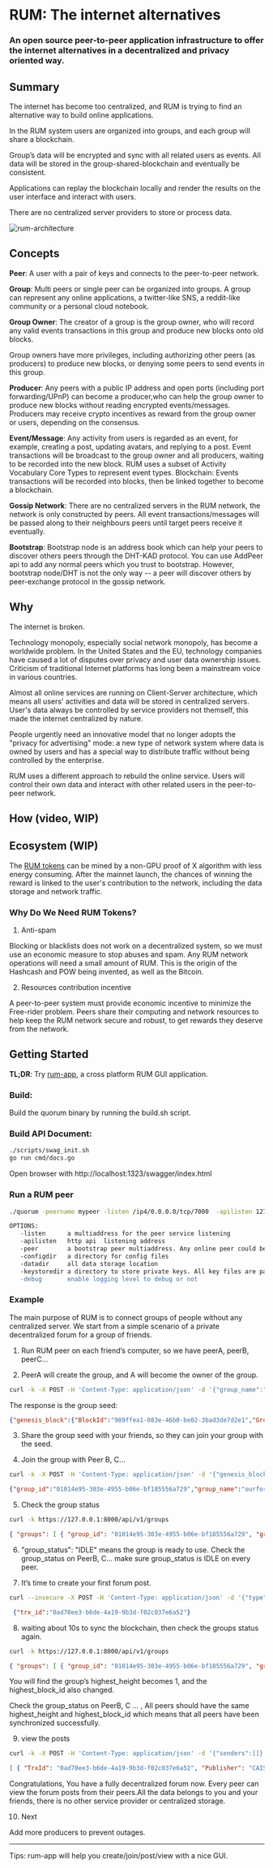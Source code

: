 # RUM: The internet alternatives 

### An open source peer-to-peer application infrastructure to offer the internet alternatives in a decentralized and privacy oriented way.

## Summary

The internet has become too centralized, and RUM is trying to find an alternative way to build online applications.

In the RUM system users are organized into groups, and each group will share a blockchain. 

Group’s data will be encrypted and sync with all related users as events. All data will be stored in the group-shared-blockchain and eventually be consistent. 

Applications can replay the blockchain locally and render the results on the user interface and interact with users.

There are no centralized server providers to store or process data.


![rum-architecture](arch_info_forppt.png)

## Concepts

**Peer**: A user with a pair of keys and connects to the peer-to-peer network.

**Group**: Multi peers or single peer can be organized into groups. A group can represent any online applications, a twitter-like SNS, a reddit-like community or a personal cloud notebook.

**Group Owner**: The creator of a group is the group owner, who will record any valid events transactions in this group and produce new blocks onto old blocks.

Group owners have more privileges, including authorizing other peers (as producers) to produce new blocks, or denying some peers to send events in this group.


**Producer**: Any peers with a public IP address and open ports (including port forwarding/UPnP) can become a producer,who can help the group owner to produce new blocks without reading encrypted events/messages. Producers may receive crypto incentives as reward from the group owner or users, depending on the consensus.

**Event/Message**: Any activity from users is regarded as an event, for example, creating a post, updating avatars, and replying to a post. Event transactions will be broadcast to the group owner and all producers, waiting to be recorded into the new block. RUM uses a subset of Activity Vocabulary Core Types to represent event types.
Blockchain: Events transactions will be recorded into blocks, then be linked together to become a blockchain.

**Gossip Network**: There are no centralized servers in the RUM network, the network is only constructed by peers. All event transactions/messages will be passed along to their neighbours peers until target peers receive it eventually.

**Bootstrap**: Bootstrap node is an address book which can help your peers to discover others peers through the DHT-KAD protocol. You can use AddPeer api to add any normal peers which you trust to bootstrap. However, bootstrap node/DHT is not the only way -- a peer will discover others by peer-exchange protocol in the gossip network.

## Why

The internet is broken.  

Technology monopoly, especially social network monopoly, has become a worldwide problem. In the United States and the EU, technology companies have caused a lot of disputes over privacy and user data ownership issues. Criticism of traditional Internet platforms has long been a mainstream voice in various countries. 

Almost all online services are running on Client-Server architecture, which means all users' activities and data will be stored in centralized servers. User's data always be controlled by service providers not themself, this made the internet centralized by nature.

People urgently need an innovative model that no longer adopts the "privacy for advertising" mode: a new type of network system where data is owned by users and has a special way to distribute traffic without being controlled by the enterprise.

RUM uses a different approach to rebuild the online service. Users will control their own data and interact with other related users in the peer-to-peer network.

## How (video, WIP)

## Ecosystem (WIP)

The [RUM tokens](https://etherscan.io/token/0x72313959c0346016bfba17fa29dcea109f3aa348) can be mined by a non-GPU proof of X algorithm with less energy consuming. After the mainnet launch, the chances of winning the reward is linked to the user's contribution to the network, including the data storage and network traffic.

### Why Do We Need RUM Tokens?

1. Anti-spam

Blocking or blacklists does not work on a decentralized system, so we must use an economic measure to stop abuses and spam. Any RUM network operations will need a small amount of RUM. This is the origin of the Hashcash and POW being invented, as well as the Bitcoin. 

2. Resources contribution incentive

A peer-to-peer system must provide economic incentive to minimize the Free-rider problem. Peers share their computing and network resources to help keep the RUM network secure and robust, to get rewards they deserve from the network.

## Getting Started

**TL;DR**:  Try [rum-app](https://github.com/press-one/rum-app), a cross platform RUM GUI application.

### Build: 
Build the quorum binary by running the build.sh script.

### Build API Document:

```sh
./scripts/swag_init.sh
go run cmd/docs.go
```

Open browser with http://localhost:1323/swagger/index.html 

### Run a RUM peer

```sh
./quorum -peername mypeer -listen /ip4/0.0.0.0/tcp/7000  -apilisten 127.0.0.1:8000 -peer /ip4/94.23.17.189/tcp/10666/p2p/16Uiu2HAkvYJbiKnwzFybbfzNxtuHFEFu1guV9nFcTiZNSYz8kUWf -configdir ~/rumdata/peer5config -datadir ~/rumdata/peer5data -keystoredir /rumdata/peer5keystore -debug true

OPTIONS:
   -listen      a multiaddress for the peer service listening
   -apilisten   http api  listening address
   -peer        a bootstrap peer multiaddress. Any online peer could be used for bootstrap, you can use the RUM testing bootstrap server for testing.
   -configdir   a directory for config files
   -datadir     all data storage location
   -keystoredir a directory to store private keys. All key files are password protected, and it's very important to keep backups of all your keys.
   -debug       enable logging level to debug or not
```

### Example

The main purpose of RUM is to connect groups of people without any centralized server. We start from a simple scenario of a private decentralized forum for a group of friends.

1. Run RUM peer on each friend’s computer, so we have peerA, peerB, peerC...  

2. PeerA will create the group, and A will become the owner of the group.

```bash
curl -k -X POST -H 'Content-Type: application/json' -d '{"group_name":"ourforum","consensus_type":"poa","encryption_type":"public","app_key":"group_forum"}' https://127.0.0.1:8000/api/v1/group
```

The response is the group seed: 

```json
{"genesis_block":{"BlockId":"989ffea1-083e-46b0-be02-3bad3de7d2e1","GroupId":"01014e95-303e-4955-b06e-bf185556a729","ProducerPubKey":"CAISIQPAeFZ8rgsENE12HgYwH+3N/aKsRN4fnPEUzEIY7ZyiAQ==","Hash":"gg6/EpEfafZKigjXKiSSu4oFb86ko7cbk1c7AayASiQ=","Signature":"MEYCIQC2n2lHD2Whe5m3Rn0FzlkwMN+7l2iuVMWsMqQPi4uroQIhAMFFd8kDcibptGzAhb7Pmh2CjvXzOGo0uQd55TDtNZ9d","Timestamp":1633022374646518065},"group_id":"01014e95-303e-4955-b06e-bf185556a729","group_name":"ourforum","owner_pubkey":"CAISIQPAeFZ8rgsENE12HgYwH+3N/aKsRN4fnPEUzEIY7ZyiAQ==","owner_encryptpubkey":"age19732hyts2cs4s0xfm2js5fdd5zlrg7wtzaztcnsf7kcy0acgydksd6q3mu","consensus_type":"poa","encryption_type":"public","cipher_key":"accb6a4faf34734c418683a9c62bb61209dc79380b69dab20b5042694009dfda","app_key":"group_forum","signature":"3046022100b0676faad185a8af627ea98549688e1d0b15164c3b95dd45c756b27194671287022100f0f32dfb4bb8729d0b63fdc3f068e54ff22b3c6c2fc092ab3c8a2c382df22683"}
```
3. Share the group seed with your friends, so they can join your group with the seed.

4. Join the group with Peer B, C...

```bash
curl -k -X POST -H 'Content-Type: application/json' -d '{"genesis_block":{"BlockId":"989ffea1-083e-46b0-be02-3bad3de7d2e1","GroupId":"01014e95-303e-4955-b06e-bf185556a729","ProducerPubKey":"CAISIQPAeFZ8rgsENE12HgYwH+3N/aKsRN4fnPEUzEIY7ZyiAQ==","Hash":"gg6/EpEfafZKigjXKiSSu4oFb86ko7cbk1c7AayASiQ=","Signature":"MEYCIQC2n2lHD2Whe5m3Rn0FzlkwMN+7l2iuVMWsMqQPi4uroQIhAMFFd8kDcibptGzAhb7Pmh2CjvXzOGo0uQd55TDtNZ9d","Timestamp":1633022374646518065},"group_id":"01014e95-303e-4955-b06e-bf185556a729","group_name":"ourforum","owner_pubkey":"CAISIQPAeFZ8rgsENE12HgYwH+3N/aKsRN4fnPEUzEIY7ZyiAQ==","owner_encryptpubkey":"age19732hyts2cs4s0xfm2js5fdd5zlrg7wtzaztcnsf7kcy0acgydksd6q3mu","consensus_type":"poa","encryption_type":"public","cipher_key":"accb6a4faf34734c418683a9c62bb61209dc79380b69dab20b5042694009dfda","app_key":"group_forum","signature":"3046022100b0676faad185a8af627ea98549688e1d0b15164c3b95dd45c756b27194671287022100f0f32dfb4bb8729d0b63fdc3f068e54ff22b3c6c2fc092ab3c8a2c382df22683"}' https://127.0.0.1:8001/api/v1/group/join
```

```json
{"group_id":"01014e95-303e-4955-b06e-bf185556a729","group_name":"ourforum","owner_pubkey":"CAISIQPAeFZ8rgsENE12HgYwH+3N/aKsRN4fnPEUzEIY7ZyiAQ==","user_pubkey":"CAISIQNc7wg3VLZCbKHetaqbZdUro/IUSy33ypWPoI4J24L6gw==","user_encryptpubkey":"age1xk8znrr3ewpz3hcnu34x6wap750vvuyhl63t0rwqhn0a33pke45q2yjkez","consensus_type":"poa","encryption_type":"public","cipher_key":"accb6a4faf34734c418683a9c62bb61209dc79380b69dab20b5042694009dfda","app_key":"group_forum","signature":"3045022100e7ff167741db35d482aa1a233693f95807a5df1e44ce338121a103bd8e9444450220595e23cb5c129a6a257cb34f4d914799c1f606cb3e13d25b6cda2c8b84e58cb2"}
```

5. Check the group status

```bash
curl -k https://127.0.0.1:8000/api/v1/groups
```
```json
{ "groups": [ { "group_id": "01014e95-303e-4955-b06e-bf185556a729", "group_name": "ourforum", "owner_pubkey": "CAISIQPAeFZ8rgsENE12HgYwH+3N/aKsRN4fnPEUzEIY7ZyiAQ==", "user_pubkey": "CAISIQPAeFZ8rgsENE12HgYwH+3N/aKsRN4fnPEUzEIY7ZyiAQ==", "consensus_type": "POA", "encryption_type": "PUBLIC", "cipher_key": "accb6a4faf34734c418683a9c62bb61209dc79380b69dab20b5042694009dfda", "app_key": "group_forum", "last_updated": 1633022375303983600, "highest_height": 0, "highest_block_id": [ "989ffea1-083e-46b0-be02-3bad3de7d2e1" ], "group_status": "IDLE" } ] }
```

6. "group_status": "IDLE"  means the group is ready to use. Check the group_status on PeerB, C... make sure group_status is IDLE on every peer. 

7. It’s time to create your first forum post.

```bash
curl --insecure -X POST -H 'Content-Type: application/json' -d '{"type":"Add","object":{"type":"Note","content":"The Future Will Be Decentralized","name":"My First Post!"},"target":{"id":"01014e95-303e-4955-b06e-bf185556a729","type":"Group"}}' https://127.0.0.1:8000/api/v1/group/content
```

```json
 {"trx_id":"0ad70ee3-b6de-4a19-9b3d-f02c037e6a52"}
```
8. waiting about 10s to sync the blockchain, then check the groups status again.

```bash
curl -k https://127.0.0.1:8000/api/v1/groups
```
```json
{ "groups": [ { "group_id": "01014e95-303e-4955-b06e-bf185556a729", "group_name": "ourforum", "owner_pubkey": "CAISIQPAeFZ8rgsENE12HgYwH+3N/aKsRN4fnPEUzEIY7ZyiAQ==", "user_pubkey": "CAISIQPAeFZ8rgsENE12HgYwH+3N/aKsRN4fnPEUzEIY7ZyiAQ==", "consensus_type": "POA", "encryption_type": "PUBLIC", "cipher_key": "accb6a4faf34734c418683a9c62bb61209dc79380b69dab20b5042694009dfda", "app_key": "group_forum", "last_updated": 1633024842663874300, "highest_height": 1, "highest_block_id": [ "a835ea5f-ece1-4ba4-94f3-782470dff8c6" ], "group_status": "IDLE" } ] }
```

You will find the group’s highest_height becomes 1, and the highest_block_id also changed.

Check the group_status on PeerB, C ... , All peers should have the same highest_height and highest_block_id which means that all peers have been synchronized successfully.

9. view the posts
```bash
curl -k -X POST -H 'Content-Type: application/json' -d '{"senders":[]}' "https://localhost:8000/app/api/v1/group/01014e95-303e-4955-b06e-bf185556a729/content?num=20&reverse=false"
```
```json
[ { "TrxId": "0ad70ee3-b6de-4a19-9b3d-f02c037e6a52", "Publisher": "CAISIQNc7wg3VLZCbKHetaqbZdUro/IUSy33ypWPoI4J24L6gw==", "Content": { "type": "Note", "content": "The Future Will Be Decentralized", "name": "My First Post!" }, "TypeUrl": "quorum.pb.Object", "TimeStamp": 1633024832659417600 } ]
```

Congratulations, You have a fully decentralized forum now. Every peer can view the forum posts from their peers.All the data belongs to you and your friends, there is no other service provider or centralized storage.

10. Next 

Add more producers to prevent outages.

---

Tips: rum-app will help you create/join/post/view with a nice GUI.

